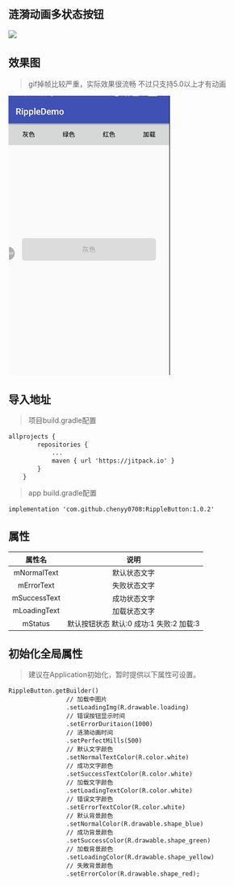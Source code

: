 ## 涟漪动画多状态按钮


[![](https://jitpack.io/v/chenyy0708/RippleButton.svg)](https://jitpack.io/#chenyy0708/RippleButton)


## 效果图

> gif掉帧比较严重，实际效果很流畅  不过只支持5.0以上才有动画

![示例图1](https://github.com/chenyy0708/RippleButton/blob/master/img/%E5%A4%9A%E7%8A%B6%E6%80%81%E6%8C%89%E9%92%AE.gif)


## 导入地址


> 项目build.gradle配置

```
allprojects {
		repositories {
			...
			maven { url 'https://jitpack.io' }
		}
	}
```

> app build.gradle配置

```
implementation 'com.github.chenyy0708:RippleButton:1.0.2'
```

## 属性

| 属性名                |  说明 |
| :----------------: |:-------------:|
| mNormalText     |  默认状态文字 |
| mErrorText     |  失败状态文字 |
| mSuccessText     |  成功状态文字 |
| mLoadingText     |  加载状态文字 |
| mStatus     |  默认按钮状态   默认:0  成功:1 失败:2 加载:3  |

## 初始化全局属性

> 建议在Application初始化，暂时提供以下属性可设置。

```
RippleButton.getBuilder()
                // 加载中图片
                .setLoadingImg(R.drawable.loading)
                // 错误按钮显示时间
                .setErrorDuritaion(1000)
                // 涟漪动画时间
                .setPerfectMills(500)
                // 默认文字颜色
                .setNormalTextColor(R.color.white)
                // 成功文字颜色
                .setSuccessTextColor(R.color.white)
                // 加载文字颜色
                .setLoadingTextColor(R.color.white)
                // 错误文字颜色
                .setErrorTextColor(R.color.white)
                // 默认背景颜色
                .setNormalColor(R.drawable.shape_blue)
                // 成功背景颜色
                .setSuccessColor(R.drawable.shape_green)
                // 加载背景颜色
                .setLoadingColor(R.drawable.shape_yellow)
                // 失敗背景颜色
                .setErrorColor(R.drawable.shape_red);
```
